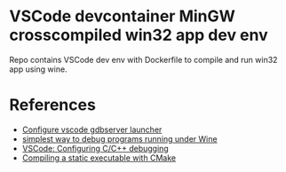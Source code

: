 # VSCode devcontainer MinGW crosscompiled win32 app dev env

Repo contains VSCode dev env with Dockerfile to compile and run win32 app using wine.

# References 
 - [Configure vscode gdbserver launcher](https://github.com/Microsoft/vscode-cpptools/issues/266#issuecomment-259753176)
 - [simplest way to debug programs running under Wine](https://stackoverflow.com/questions/39938253/how-to-properly-debug-a-cross-compiled-windows-code-on-linux/68268087#68268087)
 - [VSCode: Configuring C/C++ debugging](https://code.visualstudio.com/docs/cpp/launch-json-reference)
 - [Compiling a static executable with CMake](https://stackoverflow.com/a/24671474/1433554)
